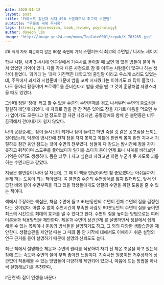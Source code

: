 ```yaml
---
date: 2020-01-12
layout: post
title: "카이스트 정신과 서재_#10 스탠퍼드식 최고의 수면법"
subtitle: "우울증 극복 독서록"
tags: [stress, depression, book_review, psychology]
author: doyeon_lim
image: "http://image.yes24.com/momo/TopCate0001/kepub/X_783265.jpg"
---
```


#9 <font size="-1">적게 자도 피곤하지 않은 90분 숙면의 기적</font> 스탠퍼드식 최고의 수면법 / 니시노 세이지

 학부 시절, 새벽 3-4시에 연구실에서 기숙사로 돌아갈 때 보면 꽤 많은 방들이 불이 켜져 있었던 기억이 있다. 다들 각자 다른 사정으로 잠 못 이루는 사람들이 많구나 하는 생각이 들었다. ‘과기대’는 ‘과제 기진맥진 대학교’의 줄임말 이라고 우스개 소리도 있었는데, 주위에서 과제와 시험준비 때문에 밤을 꼬박 지새웠다는 이야기도 꽤 많이 들었다. 나도 동아리 활동이며 프로젝트를 준비한다고 밤을 샜을 땐 그 것이 훈장처럼 자랑스러울 때도 있었다.

 그런데 정말 ‘장애’ 라고 할 수 있을 수준의 수면문제를 겪고 나서부터 수면의 중요성을 절실히 깨닫게 되었다. 내 자의로 잠을 안 잔 적은 있어도 잠을 자기로 마음을 먹으면 누가 업어가도 모른다고 할 정도로 잘 자던 나였지만, 공황장애와 함께 온 불면증은 너무 끔찍해서 견뎌내기가 쉽지 않았다. 

 나의 공황증세는 잠이 들시간이 되거나 잠이 들려고 하면 죽을 것 같은 공포심을 느끼는 것이었는데, 덕분에 밤시간에 전혀 잠을 자지 못하고 이틀에 한번씩 몸이 완전 지쳐서 기절하듯 잠깐 동안 잠드는 것이 수면의 전부였다. 남들이 다 잠드는 밤시간에 잠을 자지 못하고 뒤척이며 스도쿠를 풀어보다가 일기를 쓰다가 동이 언제 트나 시계를 바라보던 기억은 아직도 생생하다. 몸은 너무나 자고 싶은데 자려고만 하면 누군가 못 자도록 괴롭히는 수면고문과 같았다.

 지금은 불면증이 나아 잘 자는데, 그 때 이 책을 만났더라면 참 좋았겠다는 아쉬움까지 들게 하는 도움이 되는 책이었다. 꼭 불면증 수준의 수면장애를 앓지 않더라도, 앞서 언급한 바와 같이 수면부족을 겪고 있을 학생들에게도 양질의 수면을 위한 도움을 줄 수 있는 책이다.

 책에서 주장하는 핵심은, 처음 수면에 들고 90분동안의 수면이 전체 수면의 질을 결정한다는 것이었다. 어쩔 수 없이 수면시간이 부족한 사람도 90분동안의 수면의 질을 높이면 최소의 시간으로 최대의 효과를 낼 수 있다고 한다. 수면의 질을 높이는 방법으로는 여러 이론들과 적용방법을 제안한다. 체온과 수면의 상관관계 를 설명하면서 생활에서 쉽게 해볼 수 있는 목욕이나 운동의 방식들을 설명하기도 하고, 그 외의 다양한 생활습관을 제안한다. 생활습관을 제안할 때는 그 때의 몸 안 기작에 대해서도 이해하기 쉬운 설명의 연구 근거를 들어 설명하기 때문에 설명의 신뢰도도 높다.

최근 책에서 설명해준 체온과 수면의 원리를 적용하여 자기 전 체온 조절을 하고 있는데 잠에 드는 속도와 수면의 질이 부쩍 좋아진 느낌이다. 기숙사든 원룸이든 거주상태에 상관없이 적용해볼 수 있는 방법들이 다양하게 제안되어 있으니, 마음에 드는 방법을 하나씩 실행해보기를 추천한다,

#관련책: 잠이 인생을 바꾼다
